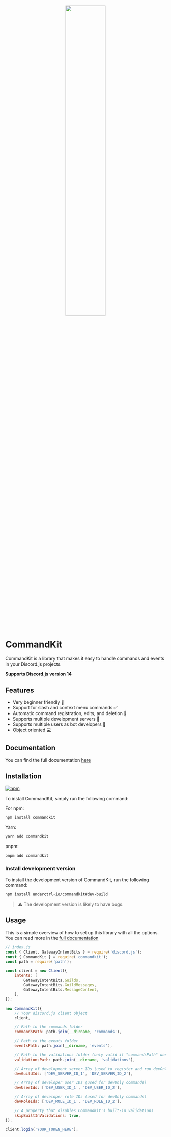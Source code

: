 <h1 align="center">
    <img src="https://raw.githubusercontent.com/underctrl-io/commandkit/master/apps/docs/public/ckit_logo.png" width="50%">
    <br>
</h1>

# CommandKit

CommandKit is a library that makes it easy to handle commands and events in your Discord.js projects.

**Supports Discord.js version 14**

## Features

-   Very beginner friendly 🚀
-   Support for slash and context menu commands ✅
-   Automatic command registration, edits, and deletion 🤖
-   Supports multiple development servers 🤝
-   Supports multiple users as bot developers 👥
-   Object oriented 💻

## Documentation

You can find the full documentation [here](https://commandkit.js.org)

## Installation

[![npm](https://nodei.co/npm/commandkit.png)](https://nodei.co/npm/commandkit/)

To install CommandKit, simply run the following command:

For npm:

```bash
npm install commandkit
```

Yarn:

```bash
yarn add commandkit
```

pnpm:

```bash
pnpm add commandkit
```

### Install development version

To install the development version of CommandKit, run the following command:

```bash
npm install underctrl-io/commandkit#dev-build
```

> ⚠️ The development version is likely to have bugs.

## Usage

This is a simple overview of how to set up this library with all the options. You can read more in the [full documentation](https://commandkit.js.org)

```js
// index.js
const { Client, GatewayIntentBits } = require('discord.js');
const { CommandKit } = require('commandkit');
const path = require('path');

const client = new Client({
    intents: [
        GatewayIntentBits.Guilds,
        GatewayIntentBits.GuildMessages,
        GatewayIntentBits.MessageContent,
    ],
});

new CommandKit({
    // Your discord.js client object
    client,

    // Path to the commands folder
    commandsPath: path.join(__dirname, 'commands'),

    // Path to the events folder
    eventsPath: path.join(__dirname, 'events'),

    // Path to the validations folder (only valid if "commandsPath" was provided)
    validationsPath: path.join(__dirname, 'validations'),

    // Array of development server IDs (used to register and run devOnly commands)
    devGuildIds: ['DEV_SERVER_ID_1', 'DEV_SERVER_ID_2'],

    // Array of developer user IDs (used for devOnly commands)
    devUserIds: ['DEV_USER_ID_1', 'DEV_USER_ID_2'],

    // Array of developer role IDs (used for devOnly commands)
    devRoleIds: ['DEV_ROLE_ID_1', 'DEV_ROLE_ID_2'],

    // A property that disables CommandKit's built-in validations
    skipBuiltInValidations: true,
});

client.login('YOUR_TOKEN_HERE');
```
